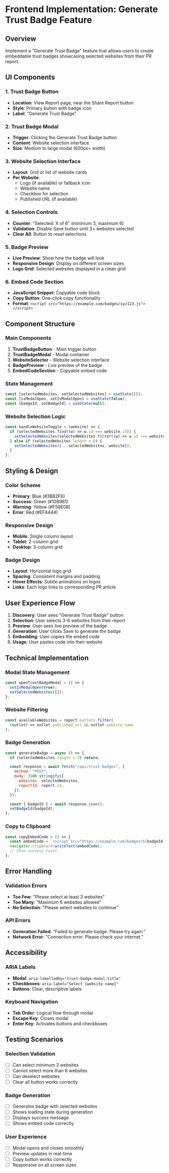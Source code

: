 # Frontend Implementation: Generate Trust Badge Feature

## Overview

Implement a "Generate Trust Badge" feature that allows users to create embeddable trust badges showcasing selected websites from their PR report.

## UI Components

### 1. Trust Badge Button

- **Location**: View Report page, near the Share Report button
- **Style**: Primary button with badge icon
- **Label**: "Generate Trust Badge"

### 2. Trust Badge Modal

- **Trigger**: Clicking the Generate Trust Badge button
- **Content**: Website selection interface
- **Size**: Medium to large modal (600px+ width)

### 3. Website Selection Interface

- **Layout**: Grid or list of website cards
- **Per Website**:
  - Logo (if available) or fallback icon
  - Website name
  - Checkbox for selection
  - Published URL (if available)

### 4. Selection Controls

- **Counter**: "Selected: X of 6" (minimum 3, maximum 6)
- **Validation**: Disable Save button until 3+ websites selected
- **Clear All**: Button to reset selections

### 5. Badge Preview

- **Live Preview**: Show how the badge will look
- **Responsive Design**: Display on different screen sizes
- **Logo Grid**: Selected websites displayed in a clean grid

### 6. Embed Code Section

- **JavaScript Snippet**: Copyable code block
- **Copy Button**: One-click copy functionality
- **Format**: `<script src="https://example.com/badges/xyz123.js"></script>`

## Component Structure

### Main Components

1. **TrustBadgeButton** - Main trigger button
2. **TrustBadgeModal** - Modal container
3. **WebsiteSelector** - Website selection interface
4. **BadgePreview** - Live preview of the badge
5. **EmbedCodeSection** - Copyable embed code

### State Management

```javascript
const [selectedWebsites, setSelectedWebsites] = useState([]);
const [isModalOpen, setIsModalOpen] = useState(false);
const [badgeId, setBadgeId] = useState(null);
```

### Website Selection Logic

```javascript
const handleWebsiteToggle = (website) => {
  if (selectedWebsites.find((w) => w.id === website.id)) {
    setSelectedWebsites(selectedWebsites.filter((w) => w.id !== website.id));
  } else if (selectedWebsites.length < 6) {
    setSelectedWebsites([...selectedWebsites, website]);
  }
};
```

## Styling & Design

### Color Scheme

- **Primary**: Blue (#3B82F6)
- **Success**: Green (#10B981)
- **Warning**: Yellow (#F59E0B)
- **Error**: Red (#EF4444)

### Responsive Design

- **Mobile**: Single column layout
- **Tablet**: 2-column grid
- **Desktop**: 3-column grid

### Badge Design

- **Layout**: Horizontal logo grid
- **Spacing**: Consistent margins and padding
- **Hover Effects**: Subtle animations on logos
- **Links**: Each logo links to corresponding PR article

## User Experience Flow

1. **Discovery**: User sees "Generate Trust Badge" button
2. **Selection**: User selects 3-6 websites from their report
3. **Preview**: User sees live preview of the badge
4. **Generation**: User clicks Save to generate the badge
5. **Embedding**: User copies the embed code
6. **Usage**: User pastes code into their website

## Technical Implementation

### Modal State Management

```javascript
const openTrustBadgeModal = () => {
  setIsModalOpen(true);
  setSelectedWebsites([]);
};
```

### Website Filtering

```javascript
const availableWebsites = report.outlets.filter(
  (outlet) => outlet.published_url && outlet.website_name
);
```

### Badge Generation

```javascript
const generateBadge = async () => {
  if (selectedWebsites.length < 3) return;

  const response = await fetch("/api/trust-badges", {
    method: "POST",
    body: JSON.stringify({
      websites: selectedWebsites,
      reportId: report.id,
    }),
  });

  const { badgeId } = await response.json();
  setBadgeId(badgeId);
};
```

### Copy to Clipboard

```javascript
const copyEmbedCode = () => {
  const embedCode = `<script src="https://example.com/badges/${badgeId}.js"></script>`;
  navigator.clipboard.writeText(embedCode);
  // Show success toast
};
```

## Error Handling

### Validation Errors

- **Too Few**: "Please select at least 3 websites"
- **Too Many**: "Maximum 6 websites allowed"
- **No Selection**: "Please select websites to continue"

### API Errors

- **Generation Failed**: "Failed to generate badge. Please try again."
- **Network Error**: "Connection error. Please check your internet."

## Accessibility

### ARIA Labels

- **Modal**: `aria-labelledby="trust-badge-modal-title"`
- **Checkboxes**: `aria-label="Select {website name}"`
- **Buttons**: Clear, descriptive labels

### Keyboard Navigation

- **Tab Order**: Logical flow through modal
- **Escape Key**: Closes modal
- **Enter Key**: Activates buttons and checkboxes

## Testing Scenarios

### Selection Validation

- [ ] Can select minimum 3 websites
- [ ] Cannot select more than 6 websites
- [ ] Can deselect websites
- [ ] Clear all button works correctly

### Badge Generation

- [ ] Generates badge with selected websites
- [ ] Shows loading state during generation
- [ ] Displays success message
- [ ] Shows embed code correctly

### User Experience

- [ ] Modal opens and closes smoothly
- [ ] Preview updates in real-time
- [ ] Copy button works correctly
- [ ] Responsive on all screen sizes
